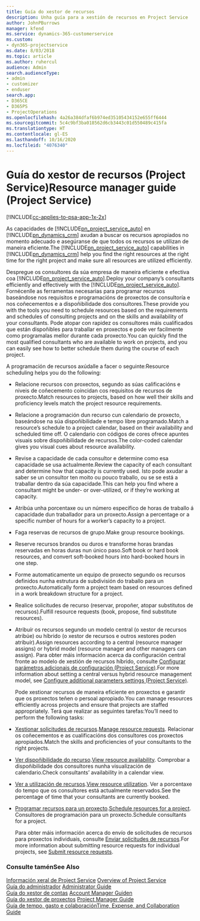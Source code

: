 ```yaml
---
title: Guía do xestor de recursos
description: Unha guía para a xestión de recursos en Project Service
author: JohnPBurrows
manager: kfend
ms.service: dynamics-365-customerservice
ms.custom:
- dyn365-projectservice
ms.date: 8/03/2018
ms.topic: article
ms.author: ruhercul
audience: Admin
search.audienceType:
- admin
- customizer
- enduser
search.app:
- D365CE
- D365PS
- ProjectOperations
ms.openlocfilehash: 4a26a384dfaf6b974ed35105434152e655ff6444
ms.sourcegitcommit: 5c4c9bf3ba018562d6cb3443c01d550489c415fa
ms.translationtype: HT
ms.contentlocale: gl-ES
ms.lasthandoff: 10/16/2020
ms.locfileid: "4076340"
---
```

# <a name="resource-manager-guide-project-service"></a><span data-ttu-id="c98ef-103">Guía do xestor de recursos (Project Service)</span><span class="sxs-lookup"><span data-stu-id="c98ef-103">Resource manager guide (Project Service)</span></span>

[!INCLUDE[cc-applies-to-psa-app-1x-2x](../includes/cc-applies-to-psa-app-1x-2x.md)]

<span data-ttu-id="c98ef-104">As capacidades de [!INCLUDE[pn_project_service_auto](../includes/pn-project-service-auto.md)] en [!INCLUDE[pn_dynamics_crm](../includes/pn-dynamics-crm.md)] axudan a buscar os recursos apropiados no momento adecuado e asegúranse de que todos os recursos se utilizan de maneira eficiente.</span><span class="sxs-lookup"><span data-stu-id="c98ef-104">The [!INCLUDE[pn_project_service_auto](../includes/pn-project-service-auto.md)] capabilities in [!INCLUDE[pn_dynamics_crm](../includes/pn-dynamics-crm.md)] help you find the right resources at the right time for the right project and make sure all resources are utilized efficiently.</span></span>  
  
 <span data-ttu-id="c98ef-105">Despregue os consultores da súa empresa de maneira eficiente e efectiva coa [!INCLUDE[pn_project_service_auto](../includes/pn-project-service-auto.md)].</span><span class="sxs-lookup"><span data-stu-id="c98ef-105">Deploy your company’s consultants efficiently and effectively with the [!INCLUDE[pn_project_service_auto](../includes/pn-project-service-auto.md)].</span></span> <span data-ttu-id="c98ef-106">Fornécenlle as ferramentas necesarias para programar recursos baseándose nos requisitos e programacións de proxectos de consultoría e nos coñecementos e a dispoñibilidade dos consultores.</span><span class="sxs-lookup"><span data-stu-id="c98ef-106">These provide you with the tools you need to schedule resources based on the requirements and schedules of consulting projects and on the skills and availability of your consultants.</span></span> <span data-ttu-id="c98ef-107">Pode atopar con rapidez os consultores máis cualificados que están dispoñibles para traballar en proxectos e pode ver facilmente como programalas mellor durante cada proxecto.</span><span class="sxs-lookup"><span data-stu-id="c98ef-107">You can quickly find the most qualified consultants who are available to work on projects, and you can easily see how to better schedule them during the course of each project.</span></span>  
  
 <span data-ttu-id="c98ef-108">A programación de recursos axúdalle a facer o seguinte:</span><span class="sxs-lookup"><span data-stu-id="c98ef-108">Resource scheduling helps you do the following:</span></span>  
  
- <span data-ttu-id="c98ef-109">Relacione recursos con proxectos, segundo as súas calificacións e niveis de coñecemento coincidan cos requisitos de recursos de proxecto.</span><span class="sxs-lookup"><span data-stu-id="c98ef-109">Match resources to projects, based on how well their skills and proficiency levels match the project resource requirements.</span></span>  
  
- <span data-ttu-id="c98ef-110">Relacione a programación dun recurso cun calendario de proxecto, baseándose na súa dispoñibilidade e tempo libre programado.</span><span class="sxs-lookup"><span data-stu-id="c98ef-110">Match a resource’s schedule to a project calendar, based on their availability and scheduled time off.</span></span> <span data-ttu-id="c98ef-111">O calendario con códigos de cores ofrece apuntes visuais sobre dispoñibilidade de recursos.</span><span class="sxs-lookup"><span data-stu-id="c98ef-111">The color-coded calendar gives you visual cues about resource availability.</span></span>  
  
- <span data-ttu-id="c98ef-112">Revise a capacidade de cada consultor e determine como esa capacidade se usa actualmente.</span><span class="sxs-lookup"><span data-stu-id="c98ef-112">Review the capacity of each consultant and determine how that capacity is currently used.</span></span> <span data-ttu-id="c98ef-113">Isto pode axudar a saber se un consultor ten moito ou pouco traballo, ou se se está a traballar dentro da súa capacidade.</span><span class="sxs-lookup"><span data-stu-id="c98ef-113">This can help you find where a consultant might be under- or over-utilized, or if they’re working at capacity.</span></span>  
  
- <span data-ttu-id="c98ef-114">Atribúa unha porcentaxe ou un número específico de horas de traballo á capacidade dun traballador para un proxecto.</span><span class="sxs-lookup"><span data-stu-id="c98ef-114">Assign a percentage or a specific number of hours for a worker’s capacity to a project.</span></span>  
  
- <span data-ttu-id="c98ef-115">Faga reservas de recursos de grupo.</span><span class="sxs-lookup"><span data-stu-id="c98ef-115">Make group resource bookings.</span></span>  
  
- <span data-ttu-id="c98ef-116">Reserve recursos brandos ou duros e transforme horas brandas reservadas en horas duras nun único paso.</span><span class="sxs-lookup"><span data-stu-id="c98ef-116">Soft book or hard book resources, and convert soft-booked hours into hard-booked hours in one step.</span></span>  
  
- <span data-ttu-id="c98ef-117">Forme automaticamente un equipo de proxecto segundo os recursos definidos nunha estrutura de subdivisión do traballo para un proxecto.</span><span class="sxs-lookup"><span data-stu-id="c98ef-117">Automatically form a project team based on resources defined in a work breakdown structure for a project.</span></span>  
  
- <span data-ttu-id="c98ef-118">Realice solicitudes de recurso (reservar, propoñer, atopar substitutos de recursos).</span><span class="sxs-lookup"><span data-stu-id="c98ef-118">Fulfill resource requests (book, propose, find substitute resources).</span></span>  
  
- <span data-ttu-id="c98ef-119">Atribuír os recursos segundo un modelo central (o xestor de recursos atribúe) ou híbrido (o xestor de recursos e outros xestores poden atribuír).</span><span class="sxs-lookup"><span data-stu-id="c98ef-119">Assign resources according to a central (resource manager assigns) or hybrid model (resource manager and other managers can assign).</span></span> <span data-ttu-id="c98ef-120">Para obter máis información acerca da configuración central fronte ao modelo de xestión de recursos híbrido, consulte [Configurar parámetros adicionais de configuración (Project Service)](../psa/configure-additional-parameters-settings.md).</span><span class="sxs-lookup"><span data-stu-id="c98ef-120">For more information about setting a central versus hybrid resource management model, see [Configure additional parameters settings (Project Service)](../psa/configure-additional-parameters-settings.md).</span></span>  
  
  <span data-ttu-id="c98ef-121">Pode xestionar recursos de maneira eficiente en proxectos e garantir que os proxectos teñen o persoal apropiado.</span><span class="sxs-lookup"><span data-stu-id="c98ef-121">You can manage resources efficiently across projects and ensure that projects are staffed appropriately.</span></span> <span data-ttu-id="c98ef-122">Terá que realizar as seguintes tarefas:</span><span class="sxs-lookup"><span data-stu-id="c98ef-122">You’ll need to perform the following tasks:</span></span>  
  
- <span data-ttu-id="c98ef-123">[Xestionar solicitudes de recursos](../psa/manage-resource-requests.md).</span><span class="sxs-lookup"><span data-stu-id="c98ef-123">[Manage resource requests](../psa/manage-resource-requests.md).</span></span> <span data-ttu-id="c98ef-124">Relacionar os coñecementos e as cualificacións dos consultores cos proxectos apropiados.</span><span class="sxs-lookup"><span data-stu-id="c98ef-124">Match the skills and proficiencies of your consultants to the right projects.</span></span>  
  
- <span data-ttu-id="c98ef-125">[Ver dispoñibilidade do recurso](../psa/view-resource-availability.md).</span><span class="sxs-lookup"><span data-stu-id="c98ef-125">[View resource availability](../psa/view-resource-availability.md).</span></span> <span data-ttu-id="c98ef-126">Comprobar a dispoñibilidade dos consultores nunha visualización de calendario.</span><span class="sxs-lookup"><span data-stu-id="c98ef-126">Check consultants’ availability in a calendar view.</span></span>  
  
- <span data-ttu-id="c98ef-127">[Ver a utilización de recursos](../psa/view-resource-utilization.md).</span><span class="sxs-lookup"><span data-stu-id="c98ef-127">[View resource utilization](../psa/view-resource-utilization.md).</span></span> <span data-ttu-id="c98ef-128">Ver a porcentaxe do tempo que os consultores está actualmente reservados.</span><span class="sxs-lookup"><span data-stu-id="c98ef-128">See the percentage of time that your consultants are currently booked.</span></span>  
  
- <span data-ttu-id="c98ef-129">[Programar recursos para un proxecto](../psa/schedule-resources-project.md).</span><span class="sxs-lookup"><span data-stu-id="c98ef-129">[Schedule resources for a project](../psa/schedule-resources-project.md).</span></span> <span data-ttu-id="c98ef-130">Consultores de programación para un proxecto.</span><span class="sxs-lookup"><span data-stu-id="c98ef-130">Schedule consultants for a project.</span></span>  
  
  <span data-ttu-id="c98ef-131">Para obter máis información acerca do envío de solicitudes de recursos para proxectos individuais, consulte [Enviar solicitudes de recursos](../psa/submit-resource-requests.md).</span><span class="sxs-lookup"><span data-stu-id="c98ef-131">For more information about submitting resource requests for individual projects, see [Submit resource requests](../psa/submit-resource-requests.md).</span></span>  
  
### <a name="see-also"></a><span data-ttu-id="c98ef-132">Consulte tamén</span><span class="sxs-lookup"><span data-stu-id="c98ef-132">See Also</span></span>  
 <span data-ttu-id="c98ef-133">[Información xeral de Project Service](../psa/overview.md) </span><span class="sxs-lookup"><span data-stu-id="c98ef-133">[Overview of Project Service](../psa/overview.md) </span></span>  
 <span data-ttu-id="c98ef-134">[Guía do administrador](../psa/admin-guide.md) </span><span class="sxs-lookup"><span data-stu-id="c98ef-134">[Administrator Guide](../psa/admin-guide.md) </span></span>  
 <span data-ttu-id="c98ef-135">[Guía do xestor de contas](../psa/account-manager-guide.md) </span><span class="sxs-lookup"><span data-stu-id="c98ef-135">[Account Manager Guiden](../psa/account-manager-guide.md) </span></span>  
 <span data-ttu-id="c98ef-136">[Guía do xestor de proxectos](../psa/project-manager-guide.md) </span><span class="sxs-lookup"><span data-stu-id="c98ef-136">[Project Manager Guide](../psa/project-manager-guide.md) </span></span>  
 [<span data-ttu-id="c98ef-137">Guía de tempo, gasto e colaboración</span><span class="sxs-lookup"><span data-stu-id="c98ef-137">Time, Expense, and Collaboration Guide</span></span>](../psa/time-expense-collaboration-guide.md)
